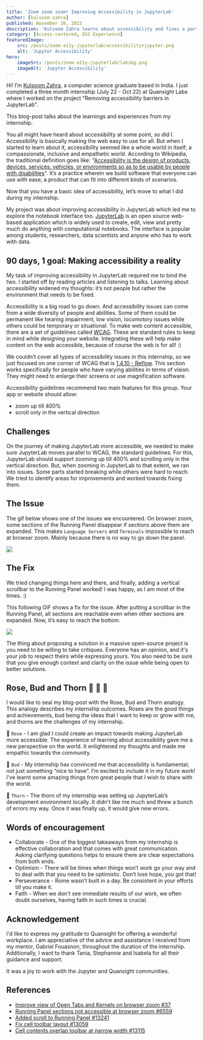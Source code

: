 ```yaml
---
title: 'Zoom zoom zoom! Improving Accessibility in JupyterLab'
author: [kulsoom-zahra]
published: November 28, 2022
description: 'Kulsoom Zahra learns about accessibility and fixes a part of the JupyterLab interface (that used to break when zoomed in) during her summer 2022 internship at Quansight Labs.'
category: [Access-centered, OSS Experience]
featuredImage:
    src: /posts/zoom-a11y-jupyterlab/accessibility+jupyter.png 
    alt: 'Jupyter Accessibility' 
hero:
    imageSrc: /posts/zoom-a11y-jupyterlab/labsbg.png 
    imageAlt: 'Jupyter Accessibility'
---
```

Hi! I’m [Kulsoom Zahra](https://twitter.com/KulsoomZahra3/), a computer science graduate based in India. I just completed a three month internship (July 22 - Oct 22) at Quansight Labs where I worked on the project “Removing accessibility barriers in JupyterLab”.
 
This blog-post talks about the learnings and experiences from my internship.
 
You all might have heard about accessibility at some point, so did I. Accessibility is basically making the web easy to use for all. But when I started to learn about it, accessibility seemed like a whole world in itself; a compassionate, inclusive and empathetic world. According to Wikipedia, the traditional definition goes like: "[Accessibility is the design of products, devices, services, vehicles, or environments so as to be usable by people with disabilities](https://en.wikipedia.org/wiki/Accessibility)". It’s a practice wherein we build software that everyone can use with ease, a product that can fit into different kinds of scenarios. 

Now that you have a basic idea of accessibility, let’s move to what I did during my internship.
 
My project was about improving accessibility in JupyterLab which led me to explore the notebook interface too. [JupyterLab](https://jupyter.org/) is an open source web-based application which is widely used to create, edit, view and pretty much do anything with computational notebooks. The interface is popular among students, researchers, data scientists and anyone who has to work with data.
 
## 90 days, 1 goal: Making accessibility a reality

My task of improving accessibility in JupyterLab required me to bind the two. I started off by reading articles and listening to talks. Learning about accessibility widened my thoughts: it’s not people but rather the environment that needs to be fixed.
 
Accessibility is a big road to go down. And accessibility issues can come from a wide diversity of people and abilities. Some of them could be permanent like hearing impairment, low vision, locomotory issues while others could be temporary or situational. To make web content accessible, there are a set of guidelines called [WCAG](https://www.w3.org/WAI/standards-guidelines/wcag/). These are standard rules to keep in mind while designing your website. Integrating these will help make content on the web accessible, because of course the web is for all! :)
 
We couldn’t cover all types of accessibility issues in this internship, so we just focused on one corner of WCAG that is [1.4.10 - Reflow](https://www.w3.org/WAI/WCAG21/Understanding/reflow.html). This section works specifically for people who have varying abilities in terms of vision. They might need to enlarge their screens or use magnification software.
 
Accessibility guidelines recommend two main features for this group. Your app or website should allow:

- zoom up till 400%
- scroll only in the vertical direction
 
## Challenges

On the journey of making JupyterLab more accessible, we needed to make sure JupyterLab moves parallel to WCAG, the standard guidelines. For this, JupyterLab should support zooming up till 400% and scrolling only in the vertical direction. But, when zooming in JupyterLab to that extent, we ran into issues. Some parts started breaking while others were hard to reach. We tried to identify areas for improvements and worked towards fixing them.
 
## The Issue

The gif below shows one of the issues we encountered. On browser zoom, some sections of the Running Panel disappear if sections above them are expanded. This makes `Language Servers` and `Terminals` impossible to reach at browser zoom. Mainly because there is no way to go down the panel.
 
![](/posts/zoom-a11y-jupyterlab/before.gif)
 
 
## The Fix
 
We tried changing things here and there, and finally, adding a vertical scrollbar to the Running Panel worked!  I was happy, as I am most of the times. :)

This following GIF shows a fix for the issue. After putting a scrollbar in the Running Panel, all sections are reachable even when other sections are expanded. Now, it’s easy to reach the bottom.

![](/posts/zoom-a11y-jupyterlab/after.gif)

The thing about proposing a solution in a massive open-source project is you need to be willing to take critiques. Everyone has an opinion, and it's your job to respect theirs while expressing yours. You also need to be sure that you give enough context and clarity on the issue while being open to better solutions.
 
## Rose, Bud and Thorn 🌹 🌱 🌵

I would like to seal my blog-post with the Rose, Bud and Thorn analogy.
This analogy describes my internship outcomes. Roses are the good things and achievements, bud being the ideas that I want to keep or grow with me, and thorns are the challenges of my internship.
 
🌹 `Rose` - I am glad I could create an impact towards making JupyterLab more accessible. The experience of learning about accessibility gave me a new perspective on the world. It enlightened my thoughts and made me empathic towards the community.
 
🌱 `Bud` - My internship has convinced me that accessibility is fundamental; not just something “nice to have”. I’m excited to include it in my future work! I’ve learnt some amazing things from great people that I wish to share with the world.
 
🌵 `Thorn` -  The thorn of my internship was setting up JupyterLab’s development environment locally. It didn’t like me much and threw a bunch of errors my way. Once it was finally up, it would give new errors.
 
## Words of encouragement

- Collaborate - One of the biggest takeaways from my internship is effective collaboration and that comes with great communication. Asking clarifying questions helps to ensure there are clear expectations from both ends.
- Optimism  - There will be times when things won’t work go your way and to deal with that you need to be optimistic. Don’t lose hope, you got that!
- Perseverance - Rome wasn’t built in a day. Be consistent in your efforts till you make it.
- Faith - When we don't see immediate results of our work, we often doubt ourselves, having faith in such times is crucial.
 
## Acknowledgement

I'd like to express my gratitude to Quansight for offering a wonderful workplace. I am appreciative of the advice and assistance I received from my mentor, Gabriel Fouasnon, throughout the duration of the internship. Additionally, I want to thank Tania, Stephannie and Isabela for all their guidance and support.
 
It was a joy to work with the Jupyter and Quansight communities.
 
## References

- [Improve view of Open Tabs and Kernels on browser zoom #37](https://github.com/Quansight-Labs/jupyterlab-accessible-themes/issues/37)
- [Running Panel sections not accessible at browser zoom #6559](https://github.com/jupyter/notebook/issues/6559)
- [Added scroll to Running Panel #13241](https://github.com/jupyterlab/jupyterlab/pull/13241)
- [Fix cell toolbar layout #13059](https://github.com/jupyterlab/jupyterlab/pull/13059)
- [Cell contents overlap toolbar at narrow width #13115](https://github.com/jupyterlab/jupyterlab/issues/13115)
